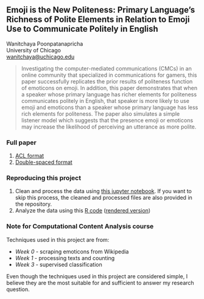 ## Emoji is the New Politeness: Primary Language’s Richness of Polite Elements in Relation to Emoji Use to Communicate Politely in English

Wanitchaya Poonpatanapricha  
University of Chicago  
wanitchaya@uchicago.edu

> Investigating the computer-mediated communications (CMCs) in an online
community that specialized in communications for gamers, this paper successfully replicates the
prior results of politeness function of emoticons on emoji. In addition, this paper demonstrates that
when a speaker whose primary language has richer elements for politeness communicates politely
in English, that speaker is more likely to use emoji and emoticons than a speaker whose primary
language has less rich elements for politeness. The paper also simulates a simple listener model
which suggests that the presence emoji or emoticons may increase the likelihood of perceiving an
utterance as more polite.

### Full paper
1. [ACL format](https://github.com/wanitchayap/Content-Analysis-Final-Project/blob/master/Emoji_is_the_new_Politeness_formatted.pdf)
2. [Double-spaced format](https://github.com/wanitchayap/Content-Analysis-Final-Project/blob/master/Emoji_is_the_new_Politeness_double.pdf)

### Reproducing this project
1. Clean and process the data using [this jupyter notebook](https://github.com/wanitchayap/Content-Analysis-Final-Project/blob/master/polite_emoji.ipynb). If you want to skip this process, the cleaned and processed files are also 
provided in the repository.
2. Analyze the data using this [R code](https://github.com/wanitchayap/Content-Analysis-Final-Project/blob/master/polite_emoji.Rmd) ([rendered version](https://github.com/wanitchayap/Content-Analysis-Final-Project/blob/master/polite_emoji.md))

### Note for Computational Content Analysis course
Techniques used in this project are from:
* *Week 0* - scraping emoticons from Wikipedia  
* *Week 1* - processing texts and counting  
* *Week 3* - supervised classification    

Even though the techniques used in this project are considered simple, I believe they are the most suitable for and sufficient to answer my research question.
